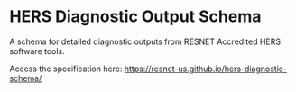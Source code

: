 HERS Diagnostic Output Schema
=============================

A schema for detailed diagnostic outputs from RESNET Accredited HERS software tools.

Access the specification here: https://resnet-us.github.io/hers-diagnostic-schema/
